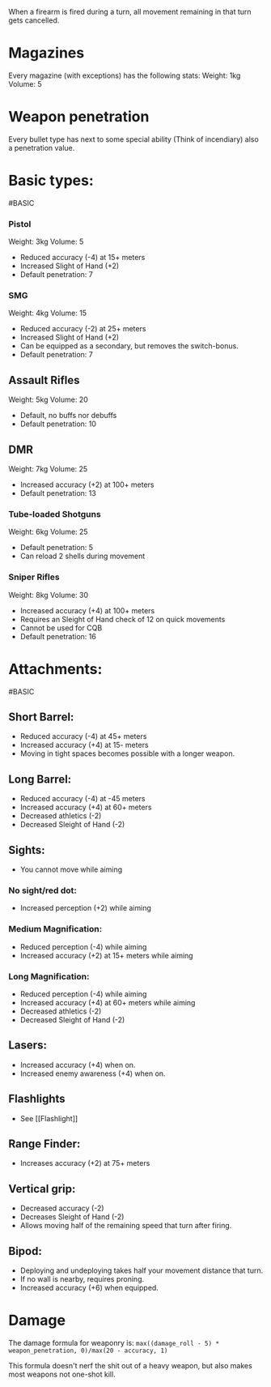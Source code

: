 When a firearm is fired during a turn, all movement remaining in that turn gets cancelled.

# Magazines
Every magazine (with exceptions) has the following stats:
Weight: 1kg
Volume: 5

# Weapon penetration
Every bullet type has next to some special ability (Think of incendiary) also a penetration value.

# Basic types:
#BASIC
### Pistol
Weight: 3kg
Volume: 5
- Reduced accuracy (-4) at 15+ meters
- Increased Slight of Hand (+2)
- Default penetration: 7
### SMG
Weight: 4kg
Volume: 15
- Reduced accuracy (-2) at 25+ meters
- Increased Slight of Hand (+2)
- Can be equipped as a secondary, but removes the switch-bonus.
- Default penetration: 7
## Assault Rifles
Weight: 5kg
Volume: 20
- Default, no buffs nor debuffs
- Default penetration: 10
## DMR
Weight: 7kg
Volume: 25
- Increased accuracy (+2) at 100+ meters
- Default penetration: 13
### Tube-loaded Shotguns
Weight: 6kg
Volume: 25
- Default penetration: 5
- Can reload 2 shells during movement
### Sniper Rifles
Weight: 8kg
Volume: 30
- Increased accuracy (+4) at 100+ meters
- Requires an Sleight of Hand check of 12 on quick movements
- Cannot be used for CQB
- Default penetration: 16

# Attachments:
#BASIC
## Short Barrel:
- Reduced accuracy (-4) at 45+ meters
- Increased accuracy (+4) at 15- meters
- Moving in tight spaces becomes possible with a longer weapon.
## Long Barrel:
- Reduced accuracy (-4) at -45 meters
- Increased accuracy (+4) at 60+ meters
- Decreased athletics (-2)
- Decreased Sleight of Hand (-2)

## Sights:
- You cannot move while aiming
### No sight/red dot:
- Increased perception (+2) while aiming
### Medium Magnification:
- Reduced perception (-4) while aiming
- Increased accuracy (+2) at 15+ meters while aiming
### Long Magnification:
- Reduced perception (-4) while aiming
- Increased accuracy (+4) at 60+ meters while aiming
- Decreased athletics (-2)
- Decreased Sleight of Hand (-2)
## Lasers:
- Increased accuracy (+4) when on.
- Increased enemy awareness (+4) when on.
## Flashlights
- See [[Flashlight]]
## Range Finder:
- Increases accuracy (+2) at 75+ meters
## Vertical grip:
- Decreased accuracy (-2)
- Decreases Sleight of Hand (-2)
- Allows moving half of the remaining speed that turn after firing.
## Bipod:
- Deploying and undeploying takes half your movement distance that turn.
- If no wall is nearby, requires proning.
- Increased accuracy (+6) when equipped.


# Damage
The damage formula for weaponry is:
`max((damage_roll - 5) * weapon_penetration, 0)/max(20 - accuracy, 1)`

This formula doesn't nerf the shit out of a heavy weapon, but also makes most weapons not one-shot kill.